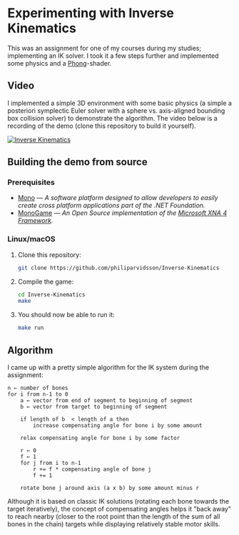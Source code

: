 # Experimenting with Inverse Kinematics

This was an assignment for one of my courses during my studies; implementing an IK solver. I took it a few steps further and implemented some physics and a [Phong](https://en.wikipedia.org/wiki/Phong_shading)-shader.

## Video
I implemented a simple 3D environment with some basic physics (a simple a posteriori symplectic Euler solver with a sphere vs. axis-aligned bounding box collision solver) to demonstrate the algorithm. The video below is a recording of the demo (clone this repository to build it yourself).

[![Inverse Kinematics](https://img.youtube.com/vi/1UKI7Xcm4Ow/0.jpg)](https://youtu.be/1UKI7Xcm4Ow)

## Building the demo from source

### Prerequisites
* [Mono](http://www.mono-project.com/) — *A software platform designed to allow developers to easily create cross platform applications part of the .NET Foundation.*
* [MonoGame](http://www.monogame.net/) — *An Open Source implementation of the [Microsoft XNA 4 Framework](https://en.wikipedia.org/wiki/Microsoft_XNA).*

### Linux/macOS
1. Clone this repository:  
   ```bash
   git clone https://github.com/philiparvidsson/Inverse-Kinematics
   ```
2. Compile the game:  
   ```bash
   cd Inverse-Kinematics
   make
   ```
3. You should now be able to run it:  
   ```bash
   make run
   ```

## Algorithm
I came up with a pretty simple algorithm for the IK system during the assignment:

```
n ← number of bones
for i from n-1 to 0
    a ← vector from end of segment to beginning of segment
    b ← vector from target to beginning of segment
    
    if length of b  < length of a then
        increase compensating angle for bone i by some amount
        
    relax compensating angle for bone i by some factor
    
    r ← 0
    f ← 1
    for j from i to n-1
        r += f * compensating angle of bone j
        f += 1
        
    rotate bone j around axis (a x b) by some amount minus r
```

Although it is based on classic IK solutions (rotating each bone towards the target iteratively), the concept of compensating angles helps it "back away" to reach nearby (closer to the root point than the length of the sum of all bones in the chain) targets while displaying relatively stable motor skills.
